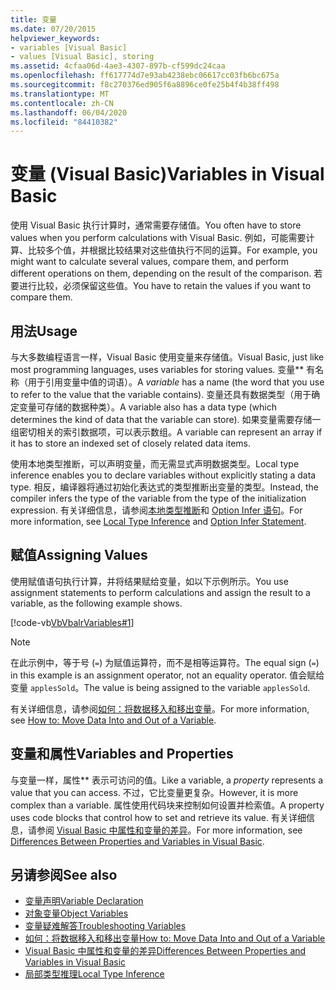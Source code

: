 ```yaml
---
title: 变量
ms.date: 07/20/2015
helpviewer_keywords:
- variables [Visual Basic]
- values [Visual Basic], storing
ms.assetid: 4cfaa06d-4ae3-4307-897b-cf599dc24caa
ms.openlocfilehash: ff617774d7e93ab4238ebc06617cc03fb6bc675a
ms.sourcegitcommit: f8c270376ed905f6a8896ce0fe25b4f4b38ff498
ms.translationtype: MT
ms.contentlocale: zh-CN
ms.lasthandoff: 06/04/2020
ms.locfileid: "84410382"
---
```

# <a name="variables-in-visual-basic"></a><span data-ttu-id="235b6-102">变量 (Visual Basic)</span><span class="sxs-lookup"><span data-stu-id="235b6-102">Variables in Visual Basic</span></span>
<span data-ttu-id="235b6-103">使用 Visual Basic 执行计算时，通常需要存储值。</span><span class="sxs-lookup"><span data-stu-id="235b6-103">You often have to store values when you perform calculations with Visual Basic.</span></span> <span data-ttu-id="235b6-104">例如，可能需要计算、比较多个值，并根据比较结果对这些值执行不同的运算。</span><span class="sxs-lookup"><span data-stu-id="235b6-104">For example, you might want to calculate several values, compare them, and perform different operations on them, depending on the result of the comparison.</span></span> <span data-ttu-id="235b6-105">若要进行比较，必须保留这些值。</span><span class="sxs-lookup"><span data-stu-id="235b6-105">You have to retain the values if you want to compare them.</span></span>  
  
## <a name="usage"></a><span data-ttu-id="235b6-106">用法</span><span class="sxs-lookup"><span data-stu-id="235b6-106">Usage</span></span>  
 <span data-ttu-id="235b6-107">与大多数编程语言一样，Visual Basic 使用变量来存储值。</span><span class="sxs-lookup"><span data-stu-id="235b6-107">Visual Basic, just like most programming languages, uses variables for storing values.</span></span> <span data-ttu-id="235b6-108">变量\*\* 有名称（用于引用变量中值的词语）。</span><span class="sxs-lookup"><span data-stu-id="235b6-108">A *variable* has a name (the word that you use to refer to the value that the variable contains).</span></span> <span data-ttu-id="235b6-109">变量还具有数据类型（用于确定变量可存储的数据种类）。</span><span class="sxs-lookup"><span data-stu-id="235b6-109">A variable also has a data type (which determines the kind of data that the variable can store).</span></span> <span data-ttu-id="235b6-110">如果变量需要存储一组密切相关的索引数据项，可以表示数组。</span><span class="sxs-lookup"><span data-stu-id="235b6-110">A variable can represent an array if it has to store an indexed set of closely related data items.</span></span>  
  
 <span data-ttu-id="235b6-111">使用本地类型推断，可以声明变量，而无需显式声明数据类型。</span><span class="sxs-lookup"><span data-stu-id="235b6-111">Local type inference enables you to declare variables without explicitly stating a data type.</span></span> <span data-ttu-id="235b6-112">相反，编译器将通过初始化表达式的类型推断出变量的类型。</span><span class="sxs-lookup"><span data-stu-id="235b6-112">Instead, the compiler infers the type of the variable from the type of the initialization expression.</span></span> <span data-ttu-id="235b6-113">有关详细信息，请参阅[本地类型推断](local-type-inference.md)和 [Option Infer 语句](../../../language-reference/statements/option-infer-statement.md)。</span><span class="sxs-lookup"><span data-stu-id="235b6-113">For more information, see [Local Type Inference](local-type-inference.md) and [Option Infer Statement](../../../language-reference/statements/option-infer-statement.md).</span></span>  
  
## <a name="assigning-values"></a><span data-ttu-id="235b6-114">赋值</span><span class="sxs-lookup"><span data-stu-id="235b6-114">Assigning Values</span></span>  
 <span data-ttu-id="235b6-115">使用赋值语句执行计算，并将结果赋给变量，如以下示例所示。</span><span class="sxs-lookup"><span data-stu-id="235b6-115">You use assignment statements to perform calculations and assign the result to a variable, as the following example shows.</span></span>  
  
 [!code-vb[VbVbalrVariables#1](~/samples/snippets/visualbasic/VS_Snippets_VBCSharp/VbVbalrVariables/VB/Class1.vb#1)]  
  
> [!NOTE]
> <span data-ttu-id="235b6-116">在此示例中，等于号 (`=`) 为赋值运算符，而不是相等运算符。</span><span class="sxs-lookup"><span data-stu-id="235b6-116">The equal sign (`=`) in this example is an assignment operator, not an equality operator.</span></span> <span data-ttu-id="235b6-117">值会赋给变量 `applesSold`。</span><span class="sxs-lookup"><span data-stu-id="235b6-117">The value is being assigned to the variable `applesSold`.</span></span>  
  
 <span data-ttu-id="235b6-118">有关详细信息，请参阅[如何：将数据移入和移出变量](how-to-move-data-into-and-out-of-a-variable.md)。</span><span class="sxs-lookup"><span data-stu-id="235b6-118">For more information, see [How to: Move Data Into and Out of a Variable](how-to-move-data-into-and-out-of-a-variable.md).</span></span>  
  
## <a name="variables-and-properties"></a><span data-ttu-id="235b6-119">变量和属性</span><span class="sxs-lookup"><span data-stu-id="235b6-119">Variables and Properties</span></span>  
 <span data-ttu-id="235b6-120">与变量一样，属性\*\* 表示可访问的值。</span><span class="sxs-lookup"><span data-stu-id="235b6-120">Like a variable, a *property* represents a value that you can access.</span></span> <span data-ttu-id="235b6-121">不过，它比变量更复杂。</span><span class="sxs-lookup"><span data-stu-id="235b6-121">However, it is more complex than a variable.</span></span> <span data-ttu-id="235b6-122">属性使用代码块来控制如何设置并检索值。</span><span class="sxs-lookup"><span data-stu-id="235b6-122">A property uses code blocks that control how to set and retrieve its value.</span></span> <span data-ttu-id="235b6-123">有关详细信息，请参阅 [Visual Basic 中属性和变量的差异](../procedures/differences-between-properties-and-variables.md)。</span><span class="sxs-lookup"><span data-stu-id="235b6-123">For more information, see [Differences Between Properties and Variables in Visual Basic](../procedures/differences-between-properties-and-variables.md).</span></span>  
  
## <a name="see-also"></a><span data-ttu-id="235b6-124">另请参阅</span><span class="sxs-lookup"><span data-stu-id="235b6-124">See also</span></span>

- [<span data-ttu-id="235b6-125">变量声明</span><span class="sxs-lookup"><span data-stu-id="235b6-125">Variable Declaration</span></span>](variable-declaration.md)
- [<span data-ttu-id="235b6-126">对象变量</span><span class="sxs-lookup"><span data-stu-id="235b6-126">Object Variables</span></span>](object-variables.md)
- [<span data-ttu-id="235b6-127">变量疑难解答</span><span class="sxs-lookup"><span data-stu-id="235b6-127">Troubleshooting Variables</span></span>](troubleshooting-variables.md)
- [<span data-ttu-id="235b6-128">如何：将数据移入和移出变量</span><span class="sxs-lookup"><span data-stu-id="235b6-128">How to: Move Data Into and Out of a Variable</span></span>](how-to-move-data-into-and-out-of-a-variable.md)
- [<span data-ttu-id="235b6-129">Visual Basic 中属性和变量的差异</span><span class="sxs-lookup"><span data-stu-id="235b6-129">Differences Between Properties and Variables in Visual Basic</span></span>](../procedures/differences-between-properties-and-variables.md)
- [<span data-ttu-id="235b6-130">局部类型推理</span><span class="sxs-lookup"><span data-stu-id="235b6-130">Local Type Inference</span></span>](local-type-inference.md)
